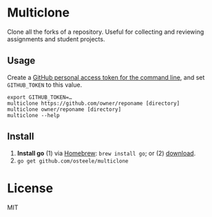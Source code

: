 # Multiclone

Clone all the forks of a repository. Useful for collecting and reviewing
assignments and student projects.

## Usage

Create a [GitHub personal access token for the command line](https://help.github.com/articles/creating-a-personal-access-token-for-the-command-line/),
and set `GITHUB_TOKEN` to this value.

    export GITHUB_TOKEN=…
    multiclone https://github.com/owner/reponame [directory]
    multiclone owner/reponame [directory]
    multiclone --help

## Install

1. **Install go** (1) via [Homebrew](https://brew.sh): `brew install go`; or (2) [download](https://golang.org/doc/install#tarball).
2. `go get github.com/osteele/multiclone`

# License

MIT
